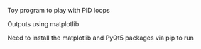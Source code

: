 Toy program to play with PID loops

Outputs using matplotlib

Need to install the matplotlib and PyQt5 packages via pip to run
